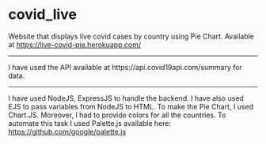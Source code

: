 # covid_live
Website that displays live covid cases by country using Pie Chart. Available at https://live-covid-pie.herokuapp.com/
<hr/> I have used the API available at https://api.covid19api.com/summary for data.
<hr/>

I have used NodeJS, ExpressJS to handle the backend. I have also used EJS to pass variables from NodeJS to HTML.
To make the Pie Chart, I used Chart.JS. Moreover, I had to provide colors for all the countries. To automate this task
I used Palette.js available here:<br/>
https://github.com/google/palette.js
